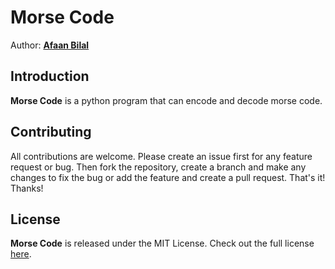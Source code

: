 Morse Code
==========

Author: **[Afaan Bilal](https://afaan.dev)**  

## Introduction
**Morse Code** is a python program that can encode and decode morse code.

## Contributing
All contributions are welcome. Please create an issue first for any feature request
or bug. Then fork the repository, create a branch and make any changes to fix the bug 
or add the feature and create a pull request. That's it!
Thanks!

## License
**Morse Code** is released under the MIT License.
Check out the full license [here](LICENSE).
